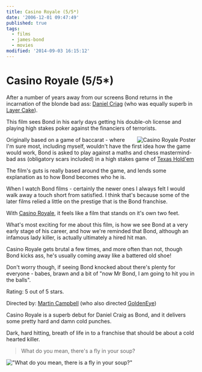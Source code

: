 ```yaml
---
title: Casino Royale (5/5*)
date: '2006-12-01 09:47:49'
published: true
tags:
  - films
  - james-bond
  - movies
modified: '2014-09-03 16:15:12'
---
```

# Casino Royale (5/5*)

After a number of years away from our screens Bond returns in the incarnation of the blonde bad ass: [Daniel Criag](dc) (who was equally superb in [Layer Cake](lc)).

This film sees Bond in his early days getting his double-oh license and playing high stakes poker against the financiers of terrorists.

[lc]: http://imdb.com/title/tt0375912/
[dc]: http://imdb.com/name/nm0185819/


<!--more-->

<img style="float: right; padding-left: 20px" src="/images/casino_royale_poster.jpg" alt="Casino Royale Poster" />Originally based on a game of baccarat - where I'm sure most, including myself, wouldn't have the first idea how the game would work, Bond is asked to play against a maths and chess mastermind-bad ass (obligatory scars included) in a high stakes game of [Texas Hold'em](th)

The film's guts is really based around the game, and lends some explanation as to how Bond becomes who he is.

When I watch Bond films - certainly the newer ones I always felt I would walk away a touch short from satisfied.  I think that's because some of the later films relied a little on the prestige that is the Bond franchise.

With [Casino Royale][cr], it feels like a film that stands on it's own two feet.

What's most exciting for me about this film, is how we see Bond at a very early stage of his career, and how we're reminded that Bond, although an infamous lady killer, is actually ultimately a hired hit man.

Casino Royale gets brutal a few times, and more often than not, though Bond kicks ass, he's usually coming away like a battered old shoe!

Don't worry though, if seeing Bond knocked about there's plenty for everyone - babes, brawn and a bit of "now Mr Bond, I am going to hit you in the balls".

Rating: 5 out of 5 stars.

Directed by: [Martin Campbell][director] (who also directed [GoldenEye][ge])

Casino Royale is a superb debut for Daniel Craig as Bond, and it delivers some pretty hard and damn cold punches.

Dark, hard hitting, breath of life in to a franchise that should be about a cold hearted killer.

> What do you mean, there's a fly in your soup?

!["What do you mean, there is a fly in your soup?"](/images/what_do_you_mean_there_is_a_fly_in_your_soup.jpg)

[th]: http://en.wikipedia.org/wiki/Texas_holdem
[cr]: http://imdb.com/title/tt0381061/
[director]: http://imdb.com/name/nm0132709/
[ge]: http://imdb.com/title/tt0113189/
